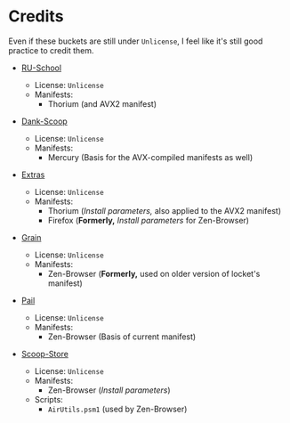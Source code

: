 # Credits

Even if these buckets are still under `Unlicense`, I feel like it's still good practice to credit them.

- [RU-School](https://github.com/alealexpro100/ru-school-scoop)
   - License: `Unlicense`
   - Manifests:
      - Thorium (and AVX2 manifest)

- [Dank-Scoop](https://github.com/brian6932/dank-scoop)
   - License: `Unlicense`
   - Manifests:
      - Mercury (Basis for the AVX-compiled manifests as well)

- [Extras](https://github.com/ScoopInstaller/Extras)
   - License: `Unlicense`
   - Manifests:
      - Thorium (*Install parameters,* also applied to the AVX2 manifest)
      - Firefox (**Formerly,** *Install parameters* for Zen-Browser)

- [Grain](https://github.com/Bobrokus/grain)
   - License: `Unlicense`
   - Manifests:
      - Zen-Browser (**Formerly,** used on older version of locket's manifest)

- [Pail](https://github.com/niceEli/Pail/)
   - License: `Unlicense`
   - Manifests:
      - Zen-Browser (Basis of current manifest)

- [Scoop-Store](https://github.com/leic4u/Scoop-Store)
   - License: `Unlicense`
   - Manifests:
      - Zen-Browser (*Install parameters*)
   - Scripts:
      - `AirUtils.psm1` (used by Zen-Browser)